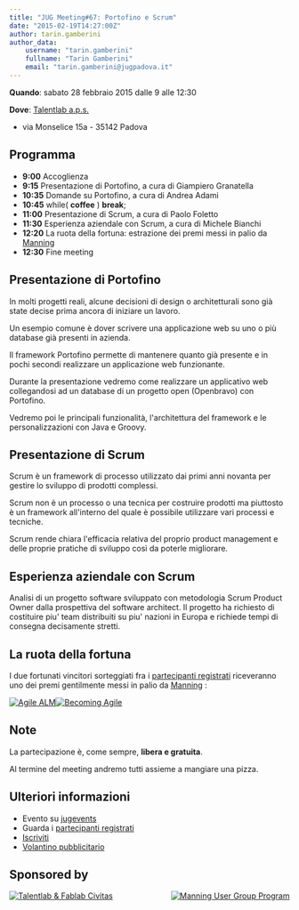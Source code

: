 ```yaml
---
title: "JUG Meeting#67: Portofino e Scrum"
date: "2015-02-19T14:27:00Z"
author: tarin.gamberini
author_data:
    username: "tarin.gamberini"
    fullname: "Tarin Gamberini"
    email: "tarin.gamberini@jugpadova.it"
---
```


**Quando**: sabato 28 febbraio 2015 dalle 9 alle 12:30

**Dove**: [Talentlab
a.p.s.](https://www.google.it/maps/place/TalentLab/@45.36861,11.829891,17z/data=%213m1%214b1%214m2%213m1%211s0x477edbf9146c6af3:0x44b916ca7bb0a2bd)
- via Monselice 15a - 35142 Padova

Programma
---------

-   **9:00** Accoglienza
-   **9:15** Presentazione di Portofino, a cura di Giampiero Granatella
-   **10:35** Domande su Portofino, a cura di Andrea Adami
-   **10:45** while( **coffee** ) **break**;
-   **11:00** Presentazione di Scrum, a cura di Paolo Foletto
-   **11:30** Esperienza aziendale con Scrum, a cura di Michele Bianchi
-   **12:20** La ruota della fortuna: estrazione dei premi messi in
    palio da [Manning](http://www.manning.com/)
-   **12:30** Fine meeting

Presentazione di Portofino
--------------------------

In molti progetti reali, alcune decisioni di design o architetturali
sono già state decise prima ancora di iniziare un lavoro.

Un esempio comune è dover scrivere una applicazione web su uno o più
database già presenti in azienda.

Il framework Portofino permette di mantenere quanto già presente e in
pochi secondi realizzare un applicazione web funzionante.

Durante la presentazione vedremo come realizzare un applicativo web
collegandosi ad un database di un progetto open (Openbravo) con
Portofino.

Vedremo poi le principali funzionalità, l'architettura del framework e
le personalizzazioni con Java e Groovy.

Presentazione di Scrum
----------------------

Scrum è un framework di processo utilizzato dai primi anni novanta per
gestire lo sviluppo di prodotti complessi.

Scrum non è un processo o una tecnica per costruire prodotti ma
piuttosto è un framework all'interno del quale è possibile utilizzare
vari processi e tecniche.

Scrum rende chiara l'efficacia relativa del proprio product management e
delle proprie pratiche di sviluppo così da poterle migliorare.

Esperienza aziendale con Scrum
------------------------------

Analisi di un progetto software sviluppato con metodologia Scrum Product
Owner dalla prospettiva del software architect. Il progetto ha richiesto
di costituire piu' team distribuiti su piu' nazioni in Europa e richiede
tempi di consegna decisamente stretti.

La ruota della fortuna
----------------------

I due fortunati vincitori sorteggiati fra i [partecipanti
registrati](http://www.jugevents.org/jugevents/event/showParticipants.html?id=55270)
riceveranno uno dei premi gentilmente messi in palio da
[Manning](http://www.manning.com/) :

<a href="http://www.manning.com/huettermann/"><img src="http://www.manning.com/huettermann/huettermann_cover150.jpg" title="Agile ALM" /></a><a href="http://www.manning.com/smith/"><img src="http://www.manning.com/smith/smith_cover150.jpg" title="Becoming Agile" /></a>

Note
----

La partecipazione è, come sempre, **libera e gratuita**.

Al termine del meeting andremo tutti assieme a mangiare una pizza.

Ulteriori informazioni
----------------------

-   Evento su
    [jugevents](http://www.jugevents.org/jugevents/event/55270)
-   Guarda i [partecipanti
    registrati](http://www.jugevents.org/jugevents/event/showParticipants.html?id=55270)
-   [Iscriviti](http://www.jugevents.org/jugevents/event/registration.form?event.id=55270)
-   [Volantino pubblicitario](http://goo.gl/31FHLu)

Sponsored by
------------

<p>

<a href="http://www.talent-lab.it/"><img src="http://www.talent-lab.it/wp-content/uploads/2014/10/Logo_Talent1.png" title="Talentlab &amp; Fablab Civitas" /></a><a style="float: right;" href="http://www.manning.com/ugprogram/"><img src="http://www.manning.com/ugprogram/images/banner2.jpg" title="Manning User Group Program" /></a>

</p>

